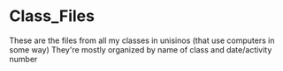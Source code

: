 # Class_Files

These are the files from all my classes in unisinos (that use computers in some way)
They're mostly organized by name of class and date/activity number
